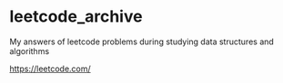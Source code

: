 # leetcode_archive

My answers of leetcode problems during studying data structures and algorithms


https://leetcode.com/
